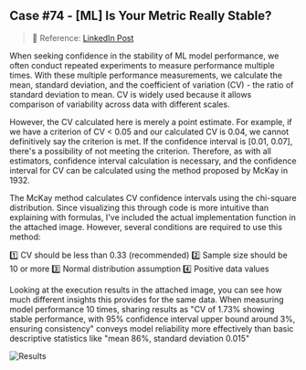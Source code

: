 ## Case #74 - [ML] Is Your Metric Really Stable?

> 🧩 Reference: [LinkedIn Post](https://www.linkedin.com/posts/backnumber19lim_ai-ml-cv-activity-7355522071948353536-Xw0u?utm_source=share&utm_medium=member_desktop&rcm=ACoAAC4i7ZsBMeUAH3UpBvhusYv1qkmTlPJ4E6E)  

When seeking confidence in the stability of ML model performance, we often conduct repeated experiments to measure performance multiple times. With these multiple performance measurements, we calculate the mean, standard deviation, and the coefficient of variation (CV) - the ratio of standard deviation to mean. CV is widely used because it allows comparison of variability across data with different scales.

However, the CV calculated here is merely a point estimate. For example, if we have a criterion of CV < 0.05 and our calculated CV is 0.04, we cannot definitively say the criterion is met. If the confidence interval is [0.01, 0.07], there's a possibility of not meeting the criterion. Therefore, as with all estimators, confidence interval calculation is necessary, and the confidence interval for CV can be calculated using the method proposed by McKay in 1932.

The McKay method calculates CV confidence intervals using the chi-square distribution. Since visualizing this through code is more intuitive than explaining with formulas, I've included the actual implementation function in the attached image. However, several conditions are required to use this method:

1️⃣ CV should be less than 0.33 (recommended)
2️⃣ Sample size should be 10 or more
3️⃣ Normal distribution assumption
4️⃣ Positive data values

Looking at the execution results in the attached image, you can see how much different insights this provides for the same data. When measuring model performance 10 times, sharing results as "CV of 1.73% showing stable performance, with 95% confidence interval upper bound around 3%, ensuring consistency" conveys model reliability more effectively than basic descriptive statistics like "mean 86%, standard deviation 0.015"

![Results](https://media.licdn.com/dms/image/v2/D5622AQE4KxxyKfjNCA/feedshare-shrink_2048_1536/B56ZhQQWgLHMAo-/0/1753693120726?e=1762992000&v=beta&t=pGvawtKmhaxnf1qHrIlY907YxxGfjdPrnb-_MJI5m4U)